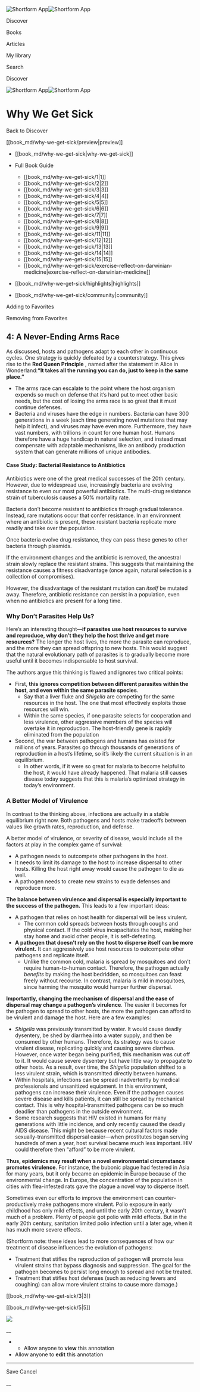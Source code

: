 ![Shortform App](/img/logo.36a2399e.svg)![Shortform App](/img/logo-dark.70c1b072.svg)

Discover

Books

Articles

My library

Search

Discover

![Shortform App](/img/logo.36a2399e.svg)![Shortform App](/img/logo-dark.70c1b072.svg)

# Why We Get Sick

Back to Discover

[[book_md/why-we-get-sick/preview|preview]]

  * [[book_md/why-we-get-sick|why-we-get-sick]]
  * Full Book Guide

    * [[book_md/why-we-get-sick/1|1]]
    * [[book_md/why-we-get-sick/2|2]]
    * [[book_md/why-we-get-sick/3|3]]
    * [[book_md/why-we-get-sick/4|4]]
    * [[book_md/why-we-get-sick/5|5]]
    * [[book_md/why-we-get-sick/6|6]]
    * [[book_md/why-we-get-sick/7|7]]
    * [[book_md/why-we-get-sick/8|8]]
    * [[book_md/why-we-get-sick/9|9]]
    * [[book_md/why-we-get-sick/11|11]]
    * [[book_md/why-we-get-sick/12|12]]
    * [[book_md/why-we-get-sick/13|13]]
    * [[book_md/why-we-get-sick/14|14]]
    * [[book_md/why-we-get-sick/15|15]]
    * [[book_md/why-we-get-sick/exercise-reflect-on-darwinian-medicine|exercise-reflect-on-darwinian-medicine]]
  * [[book_md/why-we-get-sick/highlights|highlights]]
  * [[book_md/why-we-get-sick/community|community]]



Adding to Favorites 

Removing from Favorites 

## 4: A Never-Ending Arms Race

As discussed, hosts and pathogens adapt to each other in continuous cycles. One strategy is quickly defeated by a counterstrategy. This gives rise to the **Red Queen Principle** , named after the statement in Alice in Wonderland:**“It takes all the running you can do, just to keep in the same place.”**

  * The arms race can escalate to the point where the host organism expends so much on defense that it’s hard put to meet other basic needs, but the cost of losing the arms race is so great that it must continue defenses.
  * Bacteria and viruses have the edge in numbers. Bacteria can have 300 generations in a week (each time generating novel mutations that may help it infect), and viruses may have even more. Furthermore, they have vast numbers, with trillions in count for one human host. Humans therefore have a huge handicap in natural selection, and instead must compensate with adaptable mechanisms, like an antibody production system that can generate millions of unique antibodies.



#### Case Study: Bacterial Resistance to Antibiotics

Antibiotics were one of the great medical successes of the 20th century. However, due to widespread use, increasingly bacteria are evolving resistance to even our most powerful antibiotics. The multi-drug resistance strain of tuberculosis causes a 50% mortality rate.

Bacteria don’t become resistant to antibiotics through gradual tolerance. Instead, rare mutations occur that confer resistance. In an environment where an antibiotic is present, these resistant bacteria replicate more readily and take over the population.

Once bacteria evolve drug resistance, they can pass these genes to other bacteria through plasmids.

If the environment changes and the antibiotic is removed, the ancestral strain slowly replace the resistant strains. This suggests that maintaining the resistance causes a fitness disadvantage (once again, natural selection is a collection of compromises).

However, the disadvantage of the resistant mutation can _itself_ be mutated away. Therefore, antibiotic resistance can persist in a population, even when no antibiotics are present for a long time.

### Why Don’t Parasites Help Us?

Here’s an interesting thought—**if parasites use host resources to survive and reproduce, why don’t they help the host thrive and get more resources?** The longer the host lives, the more the parasite can reproduce, and the more they can spread offspring to new hosts. This would suggest that the natural evolutionary path of parasites is to gradually become more useful until it becomes indispensable to host survival.

The authors argue this thinking is flawed and ignores two critical points:

  * First, **this ignores competition between different parasites within the host, and even within the same parasite species**.
    * Say that a liver fluke and _Shigella_ are competing for the same resources in the host. The one that most effectively exploits those resources will win.
    * Within the same species, if one parasite selects for cooperation and less virulence, other aggressive members of the species will overtake it in reproduction. The host-friendly gene is rapidly eliminated from the population
  * Second, the war between pathogens and humans has existed for millions of years. Parasites go through thousands of generations of reproduction in a host’s lifetime, so it’s likely the current situation is in an equilibrium. 
    * In other words, if it were so great for malaria to become helpful to the host, it would have already happened. That malaria still causes disease today suggests that this is malaria’s optimized strategy in today’s environment.



### A Better Model of Virulence

In contrast to the thinking above, infections are actually in a stable equilibrium right now. Both pathogens and hosts make tradeoffs between values like growth rates, reproduction, and defense.

A better model of virulence, or severity of disease, would include all the factors at play in the complex game of survival:

  * A pathogen needs to outcompete other pathogens in the host.
  * It needs to limit its damage to the host to increase dispersal to other hosts. Killing the host right away would cause the pathogen to die as well.
  * A pathogen needs to create new strains to evade defenses and reproduce more.



**The balance between virulence and dispersal is especially important to the success of the pathogen.** This leads to a few important ideas:

  * A pathogen that relies on host health for dispersal will be less virulent.
    * The common cold spreads between hosts through coughs and physical contact. If the cold virus incapacitates the host, making her stay home and avoid other people, it is self-defeating.
  * **A pathogen that doesn’t rely on the host to disperse itself can be more virulent.** It can aggressively use host resources to outcompete other pathogens and replicate itself.
    * Unlike the common cold, malaria is spread by mosquitoes and don’t require human-to-human contact. Therefore, the pathogen actually _benefits_ by making the host bedridden, so mosquitoes can feast freely without recourse. In contrast, malaria is mild in mosquitoes, since harming the mosquito would hamper further dispersal.



**Importantly, changing the mechanism of dispersal and the ease of dispersal may change a pathogen’s virulence**. The easier it becomes for the pathogen to spread to other hosts, the more the pathogen can afford to be virulent and damage the host. Here are a few examples:

  * _Shigella_ was previously transmitted by water. It would cause deadly dysentery, be shed by diarrhea into a water supply, and then be consumed by other humans. Therefore, its strategy was to cause virulent disease, replicating quickly and causing severe diarrhea. However, once water began being purified, this mechanism was cut off to it. It would cause severe dysentery but have little way to propagate to other hosts. As a result, over time, the _Shigella_ population shifted to a less virulent strain, which is transmitted directly between humans.
  * Within hospitals, infections can be spread inadvertently by medical professionals and unsanitized equipment. In this environment, pathogens can increase their virulence. Even if the pathogen causes severe disease and kills patients, it can still be spread by mechanical contact. This is why hospital-transmitted pathogens can be so much deadlier than pathogens in the outside environment.
  * Some research suggests that HIV existed in humans for many generations with little incidence, and only recently caused the deadly AIDS disease. This might be because recent cultural factors made sexually-transmitted dispersal easier—when prostitutes began serving hundreds of men a year, host survival became much less important. HIV could therefore then “afford” to be more virulent.



**Thus, epidemics may result when a novel environmental circumstance promotes virulence**. For instance, the bubonic plague had festered in Asia for many years, but it only became an epidemic in Europe because of the environmental change. In Europe, the concentration of the population in cities with flea-infested rats gave the plague a novel way to disperse itself.

Sometimes even our efforts to improve the environment can counter-productively make pathogens more virulent. Polio exposure in early childhood has only mild effects, and until the early 20th century, it wasn’t much of a problem. Plenty of people got polio with mild effects. But in the early 20th century, sanitation limited polio infection until a later age, when it has much more severe effects.

(Shortform note: these ideas lead to more consequences of how our treatment of disease influences the evolution of pathogens:

  * Treatment that stifles the reproduction of pathogen will promote less virulent strains that bypass diagnosis and suppression. The goal for the pathogen becomes to persist long enough to spread and not be treated.
  * Treatment that stifles host defenses (such as reducing fevers and coughing) can allow more virulent strains to cause more damage.)



[[book_md/why-we-get-sick/3|3]]

[[book_md/why-we-get-sick/5|5]]

![](https://bat.bing.com/action/0?ti=56018282&Ver=2&mid=7d7f7b14-33bb-40d1-9683-1e7054409276&sid=72e6e650642c11eeb2dd2161d176fe8d&vid=72e70890642c11eeb72d79fe7b6df2c6&vids=0&msclkid=N&pi=0&lg=en-US&sw=800&sh=600&sc=24&nwd=1&tl=Shortform%20%7C%20Book&p=https%3A%2F%2Fwww.shortform.com%2Fapp%2Fbook%2Fwhy-we-get-sick%2F4&r=&lt=1119&evt=pageLoad&sv=1&rn=103302)

__

  *   * Allow anyone to **view** this annotation
  * Allow anyone to **edit** this annotation



* * *

Save Cancel

__



